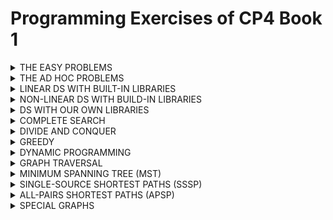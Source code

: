 # Programming Exercises of CP4 Book 1

<!-- ### THE EASY PROBLEMS -->
<details>
    <summary>THE EASY PROBLEMS</summary>

<details>
    <summary>I/O + Sequences Only</summary>

1. Entry Level: Kattis - hello ✅
2. UVa 10071 - Back to High School
3. UVa 11614 - Etruscan Warriors
4. Kattis - r2
</details>
<details>
    <summary>Repetition Only</summary>

1. Entry Level: Kattis - timeloop
2. UVa 01124 - Celebrity Jeopardy
3. UVa 11044 - Searching for Nessy
4. Kattis - different
</details>
<details>
    <summary>Selection Only</summary>

1. Entry Level: Kattis - moscowdream
2. Kattis - isithalloween
3. Kattis - onechicken
4. Kattis - quadrant
</details>
<details>
    <summary>Multiple Test Cases + Selection</summary>

1. Entry Level: Kattis - oddities
2. UVa 11172 - Relational Operators
3. UVa 12372 - Packing for Holiday
4. Kattis - helpaphd
</details>
<details>
    <summary>Control Flow</summary>

1. Entry Level: Kattis - statistics
2. UVa 11764 - Jumping Mario
3. UVa 12279 - Emoogle Balance
4. Kattis - oddgnome
</details>
<details>
    <summary>Function</summary>

1. Entry Level: Kattis - mia
2. UVa 10424 - Love Calculator
3. UVa 11332 - Summing Digits
4. Kattis - filip
</details>
<details>
    <summary>1D Array Manipulation, Easier</summary>

1. Entry Level: Kattis - lostlineup
2. UVa 11679 - Sub-prime
3. UVa 12015 - Google is Feeling Lucky
4. Kattis - acm
</details>
<details>
    <summary>Easy</summary>

1. Entry Level: Kattis - hissingmicrophone
2. UVa 12658 - Character Recognition
3. UVa 12696 - Cabin Baggage
4. Kattis - pokerhand
</details>
<details>
    <summary>Still Easy</summary>

1. Entry Level: Kattis - bubbletea
2. UVa 11559 - Event Planning
3. UVa 11683 - Laser Sculpture
4. Kattis - bossbattle
</details>
<details>
    <summary>Medium</summary>

1. Entry Level: Kattis - basicprogramming1
2. UVa 12157 - Tariff Plan
3. UVa 12643 - Tennis Rounds
4. Kattis - battlesimulation
</details>

</details>

<!-- ### THE AD HOC PROBLEMS -->
<details>
    <summary>THE AD HOC PROBLEMS</summary>

<details>
    <summary>Game (Card)</summary>

1. Entry Level: UVa 10646 - What is the Card?
2. UVa 12247 - Jollo
3. Kattis - bela
4. Kattis - memorymatch
</details>
<details>
    <summary>Game (Chess)</summary>

1. Entry Level: UVa 00278 - Chess
2. UVa 00696 - How Many Knights
3. Kattis - empleh
4. Kattis - helpme
</details>
<details>
    <summary>Game (Others), Easier</summary>

1. Entry Level: UVa 10189 - Minesweeper
2. UVa 00947 - Master Mind Helper
3. Kattis - connectthedots
4. Kattis - gamerank
</details>
<details>
    <summary>Interesting Real Life Problems, Harder</summary>

1. Entry Level: UVa 00706 - LC-Display  
2. UVa 11279 - Keyboard Comparison  
3. Kattis - creditcard  
4. Kattis - workout
</details>
<details>
    <summary>Time, Easier</summary>

1. Entry Level: Kattis - marswindow  
2. UVa 00579 - Clock Hands  
3. UVa 12148 - Electricity  
4. Kattis - friday  
</details>
<details>
    <summary>Time, Harder</summary>

1. Entry Level: Kattis - timezones  
2. UVa 10942 - Can of Beans  
3. UVa 11947 - Cancer or Scorpio  
4. Kattis - birthdayboy  
</details>
<details>
    <summary>Roman Numerals</summary>

1. Entry Level: UVa 00759 - The Return of the Roman Empire
2. UVa 12397 - Roman Numerals
3. Kattis - rimski
4. Kattis - romanholidays
</details>
<details>
    <summary>Cipher/Encode/Encrypt/Decode/Decrypt, Easier</summary>

1. Entry Level: UVa 13145 - Wuymul Wixcha
2. UVa 11278 - One-Handed Typist
3. UVa 12896 - Mobile SMS
4. Kattis - t9spelling
</details>
<details>
    <summary>Cipher/Encode/Encrypt/Decode/Decrypt, Medium</summary>

1. Entry Level: Kattis - secretmessage
2. UVa 00245 - Uncompress
3. UVa 11787 - Numeral Hieroglyphs
4. Kattis - anewalphabet
</details>
<details>
    <summary>Input Parsing (Iterative)</summary>

1. Entry Level: UVa 11878 - Homework Checker
2. UVa 00397 - Equation Elation
3. UVa 01200 - A DP Problem
4. Kattis - timebomb
</details>
<details>
    <summary>Output Formatting, Easier</summary>

1. Entry Level: UVa 00488 - Triangle Wave
2. UVa 10500 - Robot maps
3. UVa 12364 - In Braille
4. Kattis - musicalnotation
</details>
<details>
    <summary>Time Waster Problems, Easier</summary>

1. Entry Level: Kattis - asciiaddition
2. UVa 11638 - Temperature Monitoring
3. UVa 12608 - Garbage Collection
4. Kattis - pachydermpeanutpacking
</details>
<details>
    <summary>Time Waster Problems, Harder</summary>

1. Entry Level: UVa 10188 - Automated Judge Script
2. UVa 00405 - Message Routing
3. Kattis - froggie
4. Kattis - windows
</details>
</details>

<!-- ### LINEAR DS WITH BUILT-IN LIBRARIES -->
<details>
    <summary>LINEAR DS WITH BUILT-IN LIBRARIES</summary>
    
<details>
    <summary>1D Array Manipulation, Medium</summary>

1. Entry Level: Kattis - jollyjumpers  
2. UVa 12150 - Pole Position  
3. UVa 12356 - Army Buddies  
4. Kattis - greedilyincreasing  
</details>
<details>
    <summary>1D Array Manipulation, Harder</summary>

1. Entry Level: UVa 10978 - Let’s Play Magic  
2. UVa 11222 - Only I did it  
3. Kattis - mastermind  
4. Kattis - pivot  
</details>
<details>
    <summary>2D Array Manipulation, Easier</summary>

1. Entry Level: Kattis - epigdanceo↵  
2. UVa 11581 - Grid Successors  
3. UVa 12667 - Last Blood  
4. Kattis - nineknights  
</details>
<details>
    <summary>2D Array Manipulation, Harder</summary>

1. Entry Level: Kattis - 2048  
2. UVa 00466 - Mirror Mirror  
3. UVa 11360 - Have Fun with Matrices  
4. Kattis - flagquiz  
</details>
<details>
    <summary>Sorting, Easier</summary>

1. Entry Level: Kattis - basicprogramming2  
2. UVa 12541 - Birthdates  
3. UVa 12709 - Falling Ants  
4. Kattis - mjehuric  
</details>
<details>
    <summary>Sorting, Harder</summary>

1. Entry Level: Kattis - sortofsorting  
2. UVa 01610 - Party Games  
3. UVa 11321 - Sort Sort and Sort  
4. Kattis - dyslectionary  
</details>
<details>
    <summary>Special Sorting Problems</summary>

1. Entry Level: UVa 11462 - Age Sort  
2. UVa 11495 - Bubbles and Buckets  
3. Kattis - bread  
4. Kattis - magicsequence  
</details>
<details>
    <summary>Bit Manipulation</summary>

1. Entry Level: UVa 11933 - Splitting Numbers  
2. UVa 12571 - Brother & Sisters  
3. Kattis - deathstar  
4. Kattis - snapperhard  
</details>
<details>
    <summary>Big Integer26</summary>

1. Entry Level: UVa 10925 - Krakovia  
2. UVa 10523 - Very Easy  
3. Kattis - primaryarithmetic  
4. Kattis - wizardofodds  
</details>
<details>
    <summary>Stack</summary>

1. Entry Level: Kattis - evenup  
2. UVa 00514 - Rails  
3. UVa 01062 - Containers  
4. Kattis - restaurant  
</details>
<details>
    <summary>Special Stack-based Problems</summary>

1. Entry Level: UVa 00551 - Nesting a Bunch of...  
2. UVa 00673 - Parentheses Balance  
3. Kattis - bungeebuilder  
4. Kattis - delimitersoup  
</details>
<details>
    <summary>List/Queue/Deque</summary>

1. Entry Level: Kattis - joinstrings  
2. UVa 11988 - Broken Keyboard ...  
3. UVa 10172 - The Lonesome Cargo ...  
4. Kattis - teque  
</details>
</details>

<!-- ### NON-LINEAR DS WITH BUILT-IN LIBRARIES -->
<details>
    <summary>NON-LINEAR DS WITH BUILD-IN LIBRARIES</summary>

<details>
    <summary>Hash Table (set)</summary>

1. Entry Level: Kattis - cd  
2. UVa 10887 - Concatenation of ...  
3. UVa 12049 - Just Prune The List  
4. Kattis - greetingcard  
</details>
<details>
    <summary>Hash Table (map), Easier</summary>

1. Entry Level: Kattis - recount  
2. UVa 00902 - Password Search  
3. UVa 11348 - Exhibition  
4. Kattis - competitivearcadebasketball  
</details>
<details>
    <summary>Hash Table (map), Harder</summary>

1. Entry Level: Kattis - conversationlog  
2. UVa 00417 - Word Index  
3. UVa 10145 - Lock Manager  
4. Kattis - awkwardparty  
</details>
<details>
    <summary>Balanced BST (set)</summary>

1. Entry Level: UVa 10815 - Andy’s First Dictionary  
2. UVa 11136 - Hoax or what  
3. Kattis - bst  
4. Kattis - compoundwords  
</details>
<details>
    <summary>Balanced BST (map)</summary>

1. Entry Level: Kattis - doctorkattis  
2. UVa 10138 - CDVII  
3. UVa 11308 - Bankrupt Baker  
4. Kattis - administrativeproblems  
</details>
<details>
    <summary>Order Statistics Tree</summary>

1. Entry Level: UVa 10909 - Lucky Number  
2. Kattis - babynames  
3. Kattis - continuousmedian  
4. Kattis - cookieselection  
</details>
</details>

<!-- ### DS WITH OUR OWN LIBRARIES -->
<details>
    <summary>DS WITH OUR OWN LIBRARIES</summary>

<details>
    <summary>Graph Data Structures Problems</summary>

1. Entry Level: UVa 11991 - Easy Problem from ...  
2. UVa 10895 - Matrix Transpose  
3. Kattis - abinitio  
4. Kattis - traveltheskies  
</details>
<details>
    <summary>Union-Find Disjoint Sets</summary>

1. Entry Level: Kattis - unionfind  
2. UVa 01197 - The Suspects  
3. UVa 01329 - Corporative Network  
4. Kattis - control  
</details>
<details>
    <summary>Tree-related Data Structures</summary>

1. Entry Level: Kattis - fenwick  
2. UVa 11402 - Ahoy, Pirates  
3. UVa 11423 - Cache Simulator  
4. Kattis - supercomputer  
</details>
</details>

<!-- ### COMPLETE SEARCH -->
<details>
    <summary>COMPLETE SEARCH</summary>

<details>
    <summary>Pre-calculate-able</summary>

1. Entry Level: UVa 00750 - 8 Queens Chess ...  
2. UVa 10128 - Queue  
3. Kattis - cardtrick2  
4. Kattis - sgcoin  
</details>
<details>
    <summary>Iterative (Two Nested Loops)</summary>

1. Entry Level: Kattis - pet  
2. UVa 00592 - Island of Logic  
3. UVa 01588 - Kickdown  
4. Kattis - blackfriday  
</details>
<details>
    <summary>Iterative (Three or More Nested Loops, Easier)</summary>

1. Entry Level: UVa 00441 - Lotto  
2. UVa 12515 - Movie Police  
3. Kattis - cudoviste  
4. Kattis - npuzzle  
</details>
<details>
    <summary>Iterative (Three or More Nested Loops, Harder)</summary>

1. Entry Level: UVa 00386 - Perfect Cubes  
2. UVa 11236 - Grocery Store  
3. Kattis - calculatingdartscores  
4. Kattis - tautology  
</details>
<details>
    <summary>Iterative (Permutation)</summary>

1. Entry Level: UVa 11742 - Social Constraints  
2. UVa 00234 - Switching Channels  
3. Kattis - dancerecital  
4. Kattis - dreamer  
</details>
<details>
    <summary>Iterative (Combination)</summary>

1. Entry Level: UVa 00639 - Don’t Get Rooked  
2. UVa 11659 - Informants  
3. Kattis - geppetto  
4. Kattis - squaredeal  
</details>
<details>
    <summary>Try All Possible Answer(s)</summary>

1. Entry Level: Kattis - flexible  
2. UVa 00188 - Perfect Hash  
3. UVa 00725 - Division  
4. Kattis - islands 
</details>
<details>
    <summary>Mathematical Simulation (Complete Search), Easier</summary>

1. Entry Level: Kattis - easiest  
2. UVa 00382 - Perfection  
3. UVa 10346 - Peter’s Smoke  
4. Kattis - trollhunt  
</details>
<details>
    <summary>Mathematical Simulation (Complete Search), Harder</summary>

1. Entry Level: UVa 00616 - Coconuts, Revisited  
2. UVa 11254 - Consecutive Integers  
3. Kattis - crackingrsa  
4. Kattis - falling  
</details>
<details>
    <summary>Josephus Problem</summary>

1. Entry Level: UVa 00151 - Power Crisis  
2. UVa 11351 - Last Man Standing  
3. Kattis - eenymeeny  
4. Kattis - toys  
</details>
<details>
    <summary>Recursive Backtracking (Easier)</summary>

1. Entry Level: UVa 10344 - 23 Out of 5  
2. UVa 12840 - The Archery Puzzle  
3. Kattis - goodmorning  
4. Kattis - paintings  
</details>
<details>
    <summary>Recursive Backtracking (Harder)</summary>

1. Entry Level: UVa 00208 - Firetruck  
2. UVa 00307 - Sticks  
3. Kattis - dobra  
4. Kattis - pagelayout  
</details>
</details>

<!-- ### DIVIDE AND CONQUER -->
<details>
    <summary>DIVIDE AND CONQUER</summary>

<details>
    <summary>Binary Search</summary>

1. Entry Level: UVa 11057 - Exact Sum  
2. UVa 12965 - Angry Birds  
3. Kattis - firefly  
4. Kattis - outofsorts  
</details>
<details>
    <summary>Bisection Method and BSTA (Easier)</summary>

1. Entry Level: Kattis - carefulascent  
2. UVa 12190 - Electric Bill  
3. UVa 13142 - Destroy the Moon ...  
4. Kattis - monk  
</details>
<details>
    <summary>Ternary Search and Others</summary>

1. Entry Level: UVa 00183 - Bit Maps  
2. UVa 10385 - Duathlon  
3. Kattis - a1paper  
4. Kattis - ceiling  
</details>
</details>

<!-- ### GREEDY -->
<details>
    <summary>GREEDY</summary>

<details>
    <summary>Classical</summary>

1. Entry Level: UVa 10020 - Minimal Coverage  
2. UVa 11264 - Coin Collector  
3. Kattis - classrooms  
4. Kattis - squarepegs  
</details>
<details>
    <summary>Involving Sorting (Or The Input Is Already Sorted), Easier</summary>

1. Entry Level: UVa 11369 - Shopaholic  
2. UVa 11900 - Boiled Eggs  
3. Kattis - icpcteamselection  
4. Kattis - shopaholic  
</details>
<details>
    <summary>Involving Sorting (Or The Input Is Already Sorted), Harder</summary>

1. Entry Level: UVa 12673 - Football  
2. UVa 12834 - Extreme Terror  
3. Kattis - birds  
4. Kattis - delivery  
</details>
<details>
    <summary>Involving Priority Queue</summary>

1. Entry Level: Kattis - ballotboxes  
2. UVa 10954 - Add All  
3. UVa 13177 - Orchestral scores  
4. Kattis - canvas  
</details>
<details>
    <summary>Non Classical, Easier</summary>

1. Entry Level: UVa 10656 - Maximum Sum (II)  
2. UVa 11520 - Fill the Square  
3. Kattis - ants  
4. Kattis - bank  
</details>
<details>
    <summary>Non Classical, Harder</summary>

1. Entry Level: UVa 11491 - Erasing and Winning  
2. UVa 11583 - Alien DNA  
3. Kattis - dvds  
4. Kattis - stockbroker  
</details>
</details>

<!-- ### DYNAMIC PROGRAMMING -->
<details>
    <summary>DYNAMIC PROGRAMMING</summary>

<details>
    <summary>Max 1D/2D Range Sum</summary>

1. Entry Level: UVa 10684 - The Jackpot  
2. UVa 10755 - Garbage Heap  
3. Kattis - commercials  
4. Kattis - prozor  
</details>
<details>
    <summary>Longest Increasing Subsequence (LIS)</summary>

1. Entry Level: UVa 00481 - What Goes Up?  
2. UVa 10534 - Wavio Sequence  
3. Kattis - increasingsubsequence  
4. Kattis - trainsorting  
</details>
<details>
    <summary>0-1 Knapsack (Subset-Sum)</summary>

1. Entry Level: UVa 10130 - SuperSale  
2. UVa 11566 - Let’s Yum Cha  
3. Kattis - knapsack  
4. Kattis - orders  
</details>
<details>
    <summary>Coin-Change (CC)</summary>

1. Entry Level: UVa 00674 - Coin Change  
2. UVa 11259 - Coin Changing Again  
3. Kattis - canonical  
4. Kattis - exactchange2  
</details>
<details>
    <summary>Traveling-Salesman-Problem (TSP)</summary>

1. Entry Level: Kattis - beepers  
2. UVa 00216 - Getting in Line  
3. UVa 11795 - Mega Man’s Mission  
4. Kattis - bustour  
</details>
</details>

<!-- ### GRAPH TRAVERSAL -->
<details>
    <summary>GRAPH TRAVERSAL</summary>

<details>
    <summary>Finding Connected Components</summary>

1. Entry Level: Kattis - wheresmyinternet  
2. UVa 00459 - Graph Connectivity  
3. UVa 11906 - Knight in a War Grid  
4. Kattis - dominoes2  
</details>
<details>
    <summary>Flood Fill, Easier</summary>

1. Entry Level: UVa 00572 - Oil Deposits  
2. UVa 11953 - Battleships  
3. Kattis - amoebas  
4. Kattis - gold  
</details>
<details>
    <summary>Flood Fill, Harder</summary>

1. Entry Level: UVa 11094 - Continents  
2. UVa 01103 - Ancient Messages  
3. Kattis - 10kindsofpeople  
4. Kattis - coast  
</details>
<details>
    <summary>Topological Sort</summary>

1. Entry Level: Kattis - builddeps  
2. UVa 00200 - Rare Order  
3. UVa 11060 - Beverages  
4. Kattis - brexit  
</details>
<details>
    <summary>Bipartite or Cycle Check</summary>

1. Entry Level: Kattis - runningmom  
2. UVa 10004 - Bicoloring  
3. UVa 10505 - Montesco vs Capuleto  
4. Kattis - hoppers  
</details>
<details>
    <summary>Finding Articulation Points/Bridges</summary>

1. UVa 00315 - Network  
2. UVa 12363 - Hedge Mazes  
3. Kattis - birthday  
4. Kattis - intercept  
</details>
<details>
    <summary>Finding Strongly Connected Components</summary>

1. Entry Level: UVa 11838 - Come and Go  
2. UVa 00247 - Calling Circles  
3. Kattis - cantinaofbabel  
4. Kattis - dominos  
</details>
<details>
    <summary>Ad Hoc Graph Traversal</summary>

1. Entry Level: UVa 12376 - As Long as I Learn, I Live  
2. UVa 12442 - Forwarding Emails  
3. Kattis - faultyrobot  
4. Kattis - promotions  
</details>
</details>

<!-- ### MINIMUM SPANNING TREE (MST) -->
<details>
    <summary>MINIMUM SPANNING TREE (MST)</summary>

<details>
    <summary>Standard</summary>

1. Entry Level: Kattis - islandhopping  
2. UVa 11228 - Transportation ...  
3. UVa 11631 - Dark Roads  
4. Kattis - cats
</details>
<details>
    <summary>Variants</summary>

1. Entry Level: UVa 10048 - Audiophobia  
2. UVa 01265 - Tour Belt  
3. Kattis - millionairemadness  
4. Kattis - muddyhike  
</details>
</details>

<!-- ### SINGLE-SOURCE SHORTEST PATHS (SSSP) -->
<details>
    <summary>SINGLE-SOURCE SHORTEST PATHS (SSSP)</summary>

<details>
    <summary>On Unweighted Graph: BFS, Easier</summary>

1. Entry Level: UVa 00336 - A Node Too Far  
2. UVa 10653 - Bombs; NO they ...  
3. Kattis - buttonbashing  
4. Kattis - grid  
</details>
<details>
    <summary>On Unweighted Graph: BFS, Harder</summary>

1. Entry Level: Kattis - lost  
2. UVa 11352 - Crazy King  
3. UVa 12826 - Incomplete Chessboard  
4. Kattis - mallmania  
</details>
<details>
    <summary>Knight Moves</summary>

1. Entry Level: UVa 00439 - Knight Moves  
2. UVa 10426 - Knights’ Nightmare  
3. Kattis - grasshopper  
4. Kattis - knightjump  
</details>
<details>
    <summary>On Weighted Graph: Dijkstra’s, Easier</summary>

1. Entry Level: Kattis - shortestpath1  
2. UVa 01112 - Mice and Maze  
3. UVa 10986 - Sending email  
4. Kattis - flowerytrails  
</details>
<details>
    <summary>On Weighted Graph: Dijkstra’s, Harder</summary>

1. Entry Level: Kattis - visualgo  
2. UVa 00589 - Pushing Boxes  
3. UVa 12047 - Highest Paid Toll  
4. Kattis - blockcrusher  
</details>
<details>
    <summary>On Small Graph (with Negative Cycle): Bellman-Ford</summary>

1. Entry Level: UVa 00558 - Wormholes  
2. UVa 10449 - Trac  
3. Kattis - hauntedgraveyard  
4. Kattis - xyzzy  
</details>
</details>

<!-- ### ALL-PAIRS SHORTEST PATHS (APSP) -->
<details>
    <summary>ALL-PAIRS SHORTEST PATHS (APSP)</summary>

<details>
    <summary>Floyd-Warshall Standard Application</summary>

1. Entry Level: UVa 00821 - Page Hopping  
2. UVa 10354 - Avoiding Your Boss  
3. Kattis - allpairspath  
4. Kattis - importspaghetti  
</details>
<details>
    <summary>Variants</summary>

1. Entry Level: UVa 01056 - Degrees of ...  
2. UVa 10342 - Always Late  
3. Kattis - arbitrage  
4. Kattis - kastenlauf  
</details>
</details>

<!-- ### SPECIAL GRAPHS -->
<details>
    <summary>SPECIAL GRAPHS</summary>

<details>
    <summary>Shortest/Longest Paths on DAG</summary>

1. Entry Level: Kattis - mravi  
2. UVa 00452 - Project Scheduling  
3. UVa 10259 - Hippity Hopscotch  
4. Kattis - 246greaaat  
</details>
<details>
    <summary>DP, Counting Paths in DAG, Easier</summary>

1. Entry Level: UVa 00825 - Walking on the Safe Side  
2. UVa 11957 - Checkers  
3. Kattis - robotsonagrid  
4. Kattis - runningsteps  
</details>
<details>
    <summary>Converting General Graph to DAG</summary>

1. Entry Level: UVa 00590 - Always on the Run  
2. UVa 12875 - Concert Tour  
3. Kattis - cardmagic  
4. Kattis - maximizingwinnings  
</details>
<details>
    <summary>Tree</summary>

1. Entry Level: UVa 00536 - Tree Recovery  
2. UVa 12347 - Binary Search Tree  
3. Kattis - adjoin  
4. Kattis - flight  
</details>
</details>

